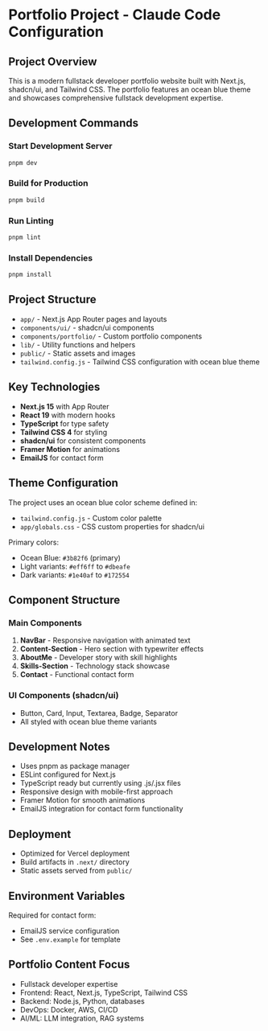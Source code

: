 # Portfolio Project - Claude Code Configuration

## Project Overview
This is a modern fullstack developer portfolio website built with Next.js, shadcn/ui, and Tailwind CSS. The portfolio features an ocean blue theme and showcases comprehensive fullstack development expertise.

## Development Commands

### Start Development Server
```bash
pnpm dev
```

### Build for Production
```bash
pnpm build
```

### Run Linting
```bash
pnpm lint
```

### Install Dependencies
```bash
pnpm install
```

## Project Structure
- `app/` - Next.js App Router pages and layouts
- `components/ui/` - shadcn/ui components
- `components/portfolio/` - Custom portfolio components
- `lib/` - Utility functions and helpers
- `public/` - Static assets and images
- `tailwind.config.js` - Tailwind CSS configuration with ocean blue theme

## Key Technologies
- **Next.js 15** with App Router
- **React 19** with modern hooks
- **TypeScript** for type safety
- **Tailwind CSS 4** for styling
- **shadcn/ui** for consistent components
- **Framer Motion** for animations
- **EmailJS** for contact form

## Theme Configuration
The project uses an ocean blue color scheme defined in:
- `tailwind.config.js` - Custom color palette
- `app/globals.css` - CSS custom properties for shadcn/ui

Primary colors:
- Ocean Blue: `#3b82f6` (primary)
- Light variants: `#eff6ff` to `#dbeafe`
- Dark variants: `#1e40af` to `#172554`

## Component Structure
### Main Components
1. **NavBar** - Responsive navigation with animated text
2. **Content-Section** - Hero section with typewriter effects
3. **AboutMe** - Developer story with skill highlights
4. **Skills-Section** - Technology stack showcase
5. **Contact** - Functional contact form

### UI Components (shadcn/ui)
- Button, Card, Input, Textarea, Badge, Separator
- All styled with ocean blue theme variants

## Development Notes
- Uses pnpm as package manager
- ESLint configured for Next.js
- TypeScript ready but currently using .js/.jsx files
- Responsive design with mobile-first approach
- Framer Motion for smooth animations
- EmailJS integration for contact form functionality

## Deployment
- Optimized for Vercel deployment
- Build artifacts in `.next/` directory
- Static assets served from `public/`

## Environment Variables
Required for contact form:
- EmailJS service configuration
- See `.env.example` for template

## Portfolio Content Focus
- Fullstack developer expertise
- Frontend: React, Next.js, TypeScript, Tailwind CSS
- Backend: Node.js, Python, databases
- DevOps: Docker, AWS, CI/CD
- AI/ML: LLM integration, RAG systems